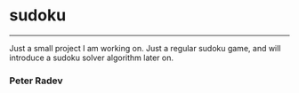 # sudoku

---

Just a small project I am working on. Just a regular sudoku game, and will introduce a sudoku solver algorithm later on.

### Peter Radev
